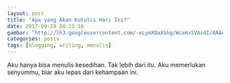```yaml
---
layout: post
title: "Apa yang Akan Kutulis Hari Ini?"
date: 2017-09-24 00:13:18
gambar: "http://lh3.googleusercontent.com/-eLymXDaXShg/WcaHxSVAsdI/AAAAAAAAAEs/WkUeucDLPp4X6o5cH7-0A1d18rXP6jnCgCLcBGAs/s900/cafc8a52e2c4853a325e4bc2d6ecfdda.jpg"
categories: posts
tags: [blogging, writing, menulis]
---
```


Aku hanya bisa menulis kesedihan. Tak lebih dari itu. Aku memerlukan senyummu, biar aku lepas dari kehampaan ini.
